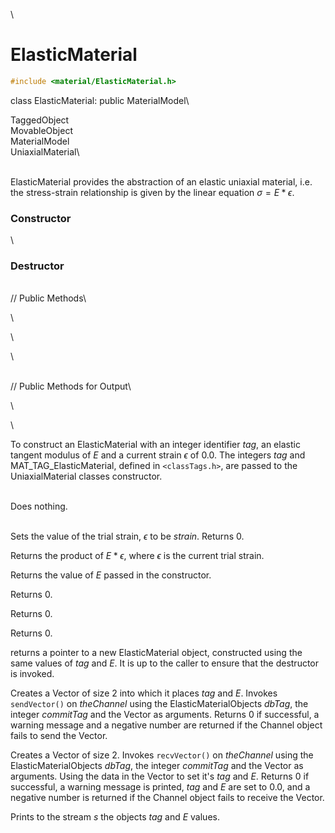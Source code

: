 \
# ElasticMaterial 

```cpp
#include <material/ElasticMaterial.h>
```

class ElasticMaterial: public MaterialModel\

TaggedObject\
MovableObject\
MaterialModel\
UniaxialMaterial\

\
ElasticMaterial provides the abstraction of an elastic uniaxial
material, i.e. the stress-strain relationship is given by the linear
equation $\sigma = E * \epsilon$.

### Constructor

\
### Destructor

\
// Public Methods\

\

\

\

\
// Public Methods for Output\

\

\

To construct an ElasticMaterial with an integer identifier *tag*, an
elastic tangent modulus of $E$ and a current strain $\epsilon$ of $0.0$.
The integers *tag* and MAT_TAG_ElasticMaterial, defined in
 `<classTags.h>`, are passed to the UniaxialMaterial classes
constructor.

\
Does nothing.

\
Sets the value of the trial strain, $\epsilon$ to be *strain*. Returns
$0$.

Returns the product of $E * \epsilon$, where $\epsilon$ is the current
trial strain.

Returns the value of $E$ passed in the constructor.

Returns $0$.

Returns $0$.

Returns $0$.

returns a pointer to a new ElasticMaterial object, constructed using the
same values of *tag* and $E$. It is up to the caller to ensure that the
destructor is invoked.

Creates a Vector of size $2$ into which it places *tag* and *E*. Invokes
`sendVector()` on *theChannel* using the ElasticMaterialObjects *dbTag*,
the integer *commitTag* and the Vector as arguments. Returns $0$ if
successful, a warning message and a negative number are returned if the
Channel object fails to send the Vector.

Creates a Vector of size $2$. Invokes `recvVector()` on *theChannel*
using the ElasticMaterialObjects *dbTag*, the integer *commitTag* and
the Vector as arguments. Using the data in the Vector to set it's *tag*
and $E$. Returns $0$ if successful, a warning message is printed, *tag*
and $E$ are set to $0.0$, and a negative number is returned if the
Channel object fails to receive the Vector.

Prints to the stream *s* the objects *tag* and $E$ values.

